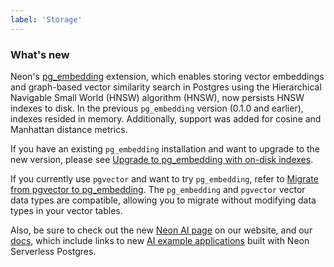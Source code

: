 ```yaml
---
label: 'Storage'
---
```


### What's new

Neon's [pg_embedding](/docs/extensions/pg_embedding) extension, which enables storing vector embeddings and graph-based vector similarity search in Postgres using the Hierarchical Navigable Small World (HNSW) algorithm (HNSW), now persists HNSW indexes to disk. In the previous `pg_embedding` version (0.1.0 and earlier), indexes resided in memory. Additionally, support was added for cosine and Manhattan distance metrics.

If you have an existing `pg_embedding` installation and want to upgrade to the new version, please see [Upgrade to pg_embedding with on-disk indexes](/docs/extensions/pg_embedding#upgrade-to-pgembedding-for-on-disk-indexes).

If you currently use `pgvector` and want to try `pg_embedding`, refer to [Migrate from pgvector to pg_embedding](/docs/extensions/pg_embedding#migrate-from-pgvector-to-pgembedding). The `pg_embedding` and `pgvector` vector data types are compatible, allowing you to migrate without modifying data types in your  vector tables.

Also, be sure to check out the new [Neon AI page](https://neon.tech/ai) on our website, and our [docs](https://neon.tech/docs/ai/ai-intro), which include links to new [AI example applications](https://neon.tech/docs/ai/ai-intro#example-applications) built with Neon Serverless Postgres.
